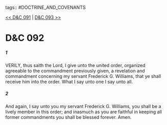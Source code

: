 tags:: #DOCTRINE_AND_COVENANTS

[<< D&C 091](DOCTRINE_AND_COVENANTS/D&C_091.md) | [D&C 093 >>](DOCTRINE_AND_COVENANTS/D&C_093.md)

# D&C 092

##### 1

VERILY, thus saith the Lord, I give unto the united order, organized agreeable to the commandment previously given, a revelation and commandment concerning my servant Frederick G. Williams, that ye shall receive him into the order. What I say unto one I say unto all.

##### 2

And again, I say unto you my servant Frederick G. Williams, you shall be a lively member in this order; and inasmuch as you are faithful in keeping all former commandments you shall be blessed forever. Amen.
